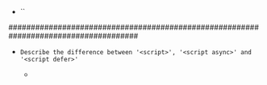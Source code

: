 - ``

#####################################################################################

- `Describe the difference between '<script>', '<script async>' and '<script defer>'`

  - <script>
    - HTML parsing is blocked, when script is encountered
    - the script is fetched and executed immediately
    - HTML parsing continues after that
  - <script async>
    - common : the script is fetched alongside HTML parsing 
    - difference : It runs when it's ready
  - <script defer>
    - common : the script is fetched alongside HTML parsing 
    - difference : It runs when HTML parsing is finished

- `Explain how prototypal inheritance works`

  - Used for object inheritance (similar with class)
  - When accessing, it searches via the prototype chain if the property/method isn't found on the object.

- `Explain how `this` works`

  - "this" is a dynamic self-reference object tied to how a function is invoked.
  - "this" can explicitly be bound using "apply," "call," or "bind."
  - Free function invocations result in "undefined" in strict mode or the "window" object in browser
  - Arrow functions inherit "this" from their surrounding scope at creation.

- `Explain your understanding of the box model and how you would tell the browser in CSS to render your layout in different box models.`
  - Block elements size depends on width, height, paddings, and borders.
  - Without a specified height, paddings are added to the content's dimensions
  - Inline elements adjust to content dimensions with left and right margins/paddings.

<!-- About box-sizing -->

- "content-box" (defaults) : It expands border, padding, and margin upon content size
- "border-box" : Its size includes all except for margin (within specified width and height)

- `What are the differences between variables created using 'let', 'var' or 'const'?`

  - var : 1. multiple declarations, 2. block-scoped(if, for, while, try/catch) is not local scope but global, 3. variable hoisting ('undefined' before declarations)

  - let : 1. no multiple declarations, block-scoped is local scope, it is like no variable hoisting (TDZ), multiple assignments.
  - const : 1. no multiple declarations, block-scoped is local scope, it is like no variable hoisting (TDZ), requires immediate assignment with declaration together

- `What does '* { box-sizing: border-box; }' do?`

  - It simplifies layout by including content, padding, and borders when calculating element dimensions for all page elements. (No margin included)

- `What is CSS selector specificity and how does it work?`

  - Priority : !important > Inline Style > Id > Class > Tag(element) > Universal Selector (\*)

- `What is the CSS 'display' property and can you give a few examples of its use?`
- `What's the difference between 'inline' and 'inline-block'?`

  - none: Element is invisible and doesn't take up space.
  - block: Element displayed on a new line ex) div, p, h1
  - inline: Element placed within a line alongside other elements ex) span
  - inline-block: Element placed within a line in width, height, pading and margin control.
  - flex: It's useful for 1-dimensional layouts, such as rows or columns.
  - grid: It's useful for 2-dimensional layouts with rows and columns.

- `What is the difference between '==' and '==='?`

  - '==' is the abstract equality operator while '===' is the strict equality operator.
  - namely, '===' chech even type equality.

- `What's the difference between a variable that is: 'null', 'undefined' or undeclared?`

  - undefined: Variable declared but not assigned any value.
  - null: Variable assigned as empty or absent value.

- `What's the difference between '.call' and '.apply'?`

  - Common : They are innvoked as method with the first parameter as 'this' value.
  - Difference: For the rest arguments, 'Call' uses 'Commas', 'Apply' uses 'Array'. (CCAA)

- `Describe the difference between a cookie, 'sessionStorage' and 'localStorage'.`

  - Local Storage:
    - accessible by other websites
    - Long-term storage
    - store large data.
  - Session Storage: Tab-specific, data vanishes when tab closes, secure and fast.
    - inaccessible by other websites.
    - Tab-specific storage (data vanishes when tab closes)
    - secure and fast.
  - Cookies: Small data, expires after a set time, accessible by other websites.
    - accessible by other websites.
    - expiration-time-set-storage
    - Small data

- `What's the difference between a 'relative', 'fixed', 'absolute'and 'static'-ally positioned element?`

  - static
    - According to the flow (Default)
    - Top, right, z-index don't work
  - relative
    - From its original location, It positions with "top, bottom, left, right" values
    - Occupied original space. (its flow still stand)
  - absolute
    - From parents factor's "x:0 y:0" point, It positions with "top, bottom, left, right" values
    - No occupied original space. (outside of the flow)
  - Fixed
    - Always stays in one place on the screen.
  - Sticky
    - Moves with the flow before specific point.
    - After reaching a specific point while scrolling, Stays in one place on the screen.

- `Can you offer a use case for the new arrow => function syntax?`

  - Shorter Function Expressions
  - Implicit Return
  - No Binding of 'this'
  - Simplifying Callbacks
  - Iterating Over Arrays
  - Method in object

- `Why is it generally a good idea to position CSS '<link>'s between '<head></head>' and JS '<script>'s just before '</body>'?`

  - link tag in head tag
    - It loads stylesheets early in rendering, and show visually first.
  - script tag in the end of body tag
    - HTML parsing pauses when a script tag is downloaded and executed, making the content temporarily invisible.

- `Describe event bubbling`

  - When an event is triggered on a DOM element, it naturally bubbles up to its parent elements.
  - e.stopPropagation() can stop this event bubbling.

- `Explain event delegation`

  - Assigning an event to a parent element allows event bubbling to propagate the event to child elements,
  - Saving memory, improving performance, and simplifying the code

- `Explain 'Function.prototype.bind'`

  - 'call' and 'apply' immediately call the function, while 'bind' creates a new function with a specific context but doesn't execute it immediately.

- `Explain "hoisting"`

  - "var" declarations are like driven to the top, and become "undefind" until assignments
  - "let" and "const" variables are hoisted but uninitialized until declared, causing a ReferenceError if accessed before declaration due to the "TDZ"
  - Function declarations undergo function hoisting, while function expressions experience variable hoisting.

- `Explain how a browser determines what elements match a CSS selector.`

  - Browsers match selectors from rightmost to the left.
  - For the selector "p span," browsers find all 'span' elements and stop when they locate the nearest 'p' element.

- `Explain the difference between synchronous and asynchronous functions`

  - Synchronous : Guaranteed execution order, but blocking for subsequent tasks.
  - Asynchronous : No guaranteed execution order, and no blocking for pending tasks.

- `Have you played around with the new CSS Flexbox or Grid specs?`

  - Flexbox : 1-dimensional layouts (Horizontal and Vertical alignment)
  - Grid : 2-dimensional layouts (Table-like-alignment)

- ``
  -
